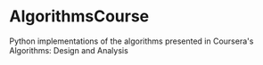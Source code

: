 AlgorithmsCourse
================

Python implementations of the algorithms presented in Coursera's Algorithms: Design and Analysis
